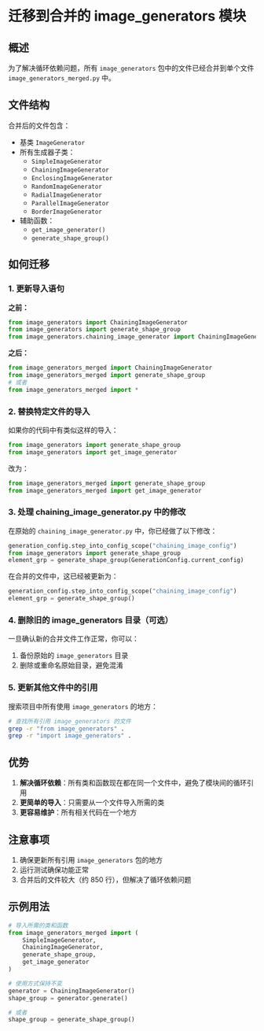 # 迁移到合并的 image_generators 模块

## 概述

为了解决循环依赖问题，所有 `image_generators` 包中的文件已经合并到单个文件 `image_generators_merged.py` 中。

## 文件结构

合并后的文件包含：
- 基类 `ImageGenerator`
- 所有生成器子类：
  - `SimpleImageGenerator`
  - `ChainingImageGenerator`
  - `EnclosingImageGenerator`
  - `RandomImageGenerator`
  - `RadialImageGenerator`
  - `ParallelImageGenerator`
  - `BorderImageGenerator`
- 辅助函数：
  - `get_image_generator()`
  - `generate_shape_group()`

## 如何迁移

### 1. 更新导入语句

**之前：**
```python
from image_generators import ChainingImageGenerator
from image_generators import generate_shape_group
from image_generators.chaining_image_generator import ChainingImageGenerator
```

**之后：**
```python
from image_generators_merged import ChainingImageGenerator
from image_generators_merged import generate_shape_group
# 或者
from image_generators_merged import *
```

### 2. 替换特定文件的导入

如果你的代码中有类似这样的导入：
```python
from image_generators import generate_shape_group
from image_generators import get_image_generator
```

改为：
```python
from image_generators_merged import generate_shape_group
from image_generators_merged import get_image_generator
```

### 3. 处理 chaining_image_generator.py 中的修改

在原始的 `chaining_image_generator.py` 中，你已经做了以下修改：
```python
generation_config.step_into_config_scope("chaining_image_config")
from image_generators import generate_shape_group
element_grp = generate_shape_group(GenerationConfig.current_config)
```

在合并的文件中，这已经被更新为：
```python
generation_config.step_into_config_scope("chaining_image_config")
element_grp = generate_shape_group()
```

### 4. 删除旧的 image_generators 目录（可选）

一旦确认新的合并文件工作正常，你可以：
1. 备份原始的 `image_generators` 目录
2. 删除或重命名原始目录，避免混淆

### 5. 更新其他文件中的引用

搜索项目中所有使用 `image_generators` 的地方：
```bash
# 查找所有引用 image_generators 的文件
grep -r "from image_generators" .
grep -r "import image_generators" .
```

## 优势

1. **解决循环依赖**：所有类和函数现在都在同一个文件中，避免了模块间的循环引用
2. **更简单的导入**：只需要从一个文件导入所需的类
3. **更容易维护**：所有相关代码在一个地方

## 注意事项

1. 确保更新所有引用 `image_generators` 包的地方
2. 运行测试确保功能正常
3. 合并后的文件较大（约 850 行），但解决了循环依赖问题

## 示例用法

```python
# 导入所需的类和函数
from image_generators_merged import (
    SimpleImageGenerator,
    ChainingImageGenerator,
    generate_shape_group,
    get_image_generator
)

# 使用方式保持不变
generator = ChainingImageGenerator()
shape_group = generator.generate()

# 或者
shape_group = generate_shape_group()
``` 